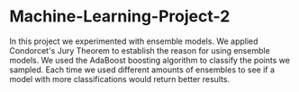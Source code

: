 # Machine-Learning-Project-2
In this project we experimented with ensemble models. We applied Condorcet's Jury Theorem to establish the reason for using ensemble models. We used the AdaBoost boosting algorithm to classify the points we sampled. Each time we used different amounts of ensembles to see if a model with more classifications would return better results.
